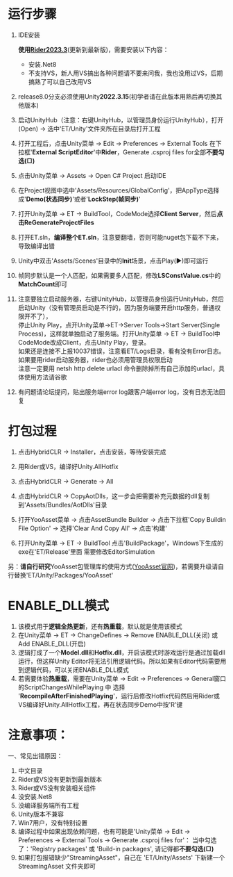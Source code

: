 # 运行步骤
1. IDE安装

   **使用[Rider2023.3](https://www.jetbrains.com/zh-cn/rider/)**(更新到最新版)，需要安装以下内容：
   - 安装.Net8
   - 不支持VS，新人用VS搞出各种问题请不要来问我，我也没用过VS，后期搞熟了可以自己改用VS  
   
2. release8.0分支必须使用Unity**2022.3.15**(初学者请在此版本用熟后再切换其他版本)  

3. 启动UnityHub（注意：右键UnityHub，以管理员身份运行UnityHub），打开(Open) -> 选中'ET/Unity'文件夹所在目录后打开工程  

4. 打开工程后，点击Unity菜单 -> Edit -> Preferences -> External Tools 在下拉框'**External ScriptEditor**'中**Rider**，Generate .csproj files for全部**不要勾选(□)**  

5. 点击Unity菜单 -> Assets -> Open C# Project 启动IDE  

6. 在Project视图中选中'Assets/Resources/GlobalConfig'，把AppType选择成'**Demo(状态同步)**'或者'**LockStep(帧同步)**'  

7. 打开Unity菜单 -> ET -> BuildTool，CodeMode选择**Client Server**，然后**点击ReGenerateProjectFiles**  

8. 打开ET.sln，**编译整个ET.sln**，注意要翻墙，否则可能nuget包下载不下来，导致编译出错    

9. Unity中双击'Assets/Scenes'目录中的**Init**场景，点击Play(▶)即可运行     

10. 帧同步默认是一个人匹配，如果需要多人匹配，修改**LSConstValue.cs**中的**MatchCount**即可  
    
11. 注意要独立启动服务器，右键UnityHub，以管理员身份运行UnityHub，然后启动Unity（没有管理员启动是不行的，因为服务端要开启http服务，普通权限开不了），  
    停止Unity Play，点开Unity菜单->ET->Server Tools->Start Server(Single Process)，这样就单独启动了服务端。打开Unity菜单 -> ET -> BuildTool中CodeMode改成Client，点击Unity Play，登录。  
    如果还是连接不上报10037错误，注意看ET/Logs目录，看有没有Error日志。 如果要用rider启动服务器，rider也必须用管理员权限启动   
    注意一定要用 netsh http delete urlacl 命令删除掉所有自己添加的urlacl，具体使用方法请谷歌  

12. 有问题请论坛提问，贴出服务端error log跟客户端error log，没有日志无法回复  

# 打包过程
1. 点击HybridCLR -> Installer，点击安装，等待安装完成  

2. 用Rider或VS，编译好Unity.AllHotfix  

3. 点击HybridCLR -> Generate -> All  

4. 点击HybridCLR -> CopyAotDlls，这一步会把需要补充元数据的dll复制到'Assets/Bundles/AotDlls'目录  

5. 打开YooAsset菜单 -> 点击AssetBundle Builder -> 点击下拉框'Copy Buildin File Option' -> 选择'Clear And Copy All' -> 点击'构建'  

6. 打开Unity菜单 -> ET -> BuildTool 点击'BuildPackage'，Windows下生成的exe在'ET/Release'里面  需要修改EditorSimulation

另：**请自行研究**YooAsset包管理库的使用方式([YooAsset官网](https://www.yooasset.com/))，若需要升级请自行替换'ET/Unity/Packages/YooAsset'  

# ENABLE_DLL模式
1. 该模式用于**逻辑全热更新**，还有**热重载**，默认就是使用该模式  
2. 在Unity菜单 -> ET -> ChangeDefines -> Remove ENABLE_DLL(关闭) 或 Add ENABLE_DLL(开启)  
3. 逻辑打成了一个**Model.dll**和**Hotfix.dll**，开启该模式时游戏运行是通过加载dll运行，但这样Unity Editor将无法引用逻辑代码。所以如果有Editor代码需要用到逻辑代码，可以关闭ENABLE_DLL模式  
4. 若需要体验**热重载**，需要在Unity菜单 -> Edit -> Preferences -> General窗口的ScriptChangesWhilePlaying 中 选择 '**RecompileAfterFinishedPlaying**'，运行后修改Hotfix代码然后用Rider或VS编译好Unity.AllHotfix工程，再在状态同步Demo中按'R'键  

# 注意事项：

一、常见出错原因：
1. 中文目录
2. Rider或VS没有更新到最新版本
3. Rider或VS没有安装相关组件
4. 没安装.Net8
5. 没编译服务端所有工程
6. Unity版本不兼容
7. Win7用户，没有特别设置
8. 编译过程中如果出现依赖问题，也有可能是'Unity菜单 -> Edit -> Preferences -> External Tools -> Generate .csproj files for'：
   当中勾选了：'Registry packages' 或 'Build-in packages', 请记得都**不要勾选(□)**
9. 如果打包报错缺少"StreamingAsset"，自己在 'ET/Unity/Assets' 下新建一个 StreamingAsset 文件夹即可
